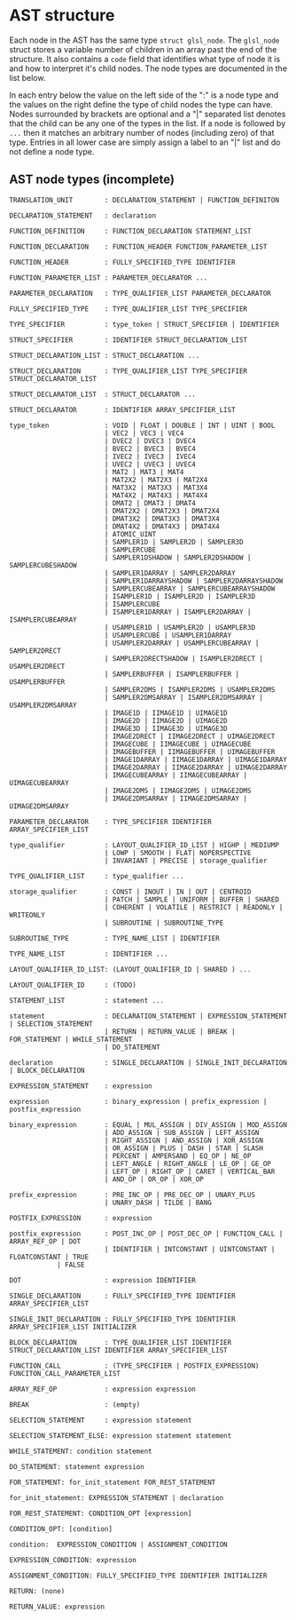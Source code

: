 AST structure
=============

Each node in the AST has the same type `struct glsl_node`. The `glsl_node` struct stores a variable number of children in an array past the end of the structure. It also contains a `code` field that identifies what type of node it is and how to interpret it's child nodes. The node types are documented in the list below.

In each entry below the value on the left side of the ":" is a node type and the values on the right define the type of child nodes the type can have. Nodes surrounded by brackets are optional and a "|" separated list denotes that the child can be any one of the types in the list. If a node is followed by `...` then it matches an arbitrary number of nodes (including zero) of that type. Entries in all lower case are simply assign a label to an "|" list and do not define a node type.

AST node types (incomplete)
--------------
	TRANSLATION_UNIT        : DECLARATION_STATEMENT | FUNCTION_DEFINITON

	DECLARATION_STATEMENT   : declaration

	FUNCTION_DEFINITION     : FUNCTION_DECLARATION STATEMENT_LIST

	FUNCTION_DECLARATION    : FUNCTION_HEADER FUNCTION_PARAMETER_LIST

	FUNCTION_HEADER         : FULLY_SPECIFIED_TYPE IDENTIFIER

	FUNCTION_PARAMETER_LIST : PARAMETER_DECLARATOR ...

	PARAMETER_DECLARATION   : TYPE_QUALIFIER_LIST PARAMETER_DECLARATOR

	FULLY_SPECIFIED_TYPE    : TYPE_QUALIFIER_LIST TYPE_SPECIFIER

	TYPE_SPECIFIER          : type_token | STRUCT_SPECIFIER | IDENTIFIER

	STRUCT_SPECIFIER        : IDENTIFIER STRUCT_DECLARATION_LIST

	STRUCT_DECLARATION_LIST : STRUCT_DECLARATION ...

	STRUCT_DECLARATION      : TYPE_QUALIFIER_LIST TYPE_SPECIFIER STRUCT_DECLARATOR_LIST

	STRUCT_DECLARATOR_LIST  : STRUCT_DECLARATOR ...

	STRUCT_DECLARATOR       : IDENTIFIER ARRAY_SPECIFIER_LIST

	type_token              : VOID | FLOAT | DOUBLE | INT | UINT | BOOL
	                        | VEC2 | VEC3 | VEC4
	                        | DVEC2 | DVEC3 | DVEC4
	                        | BVEC2 | BVEC3 | BVEC4
	                        | IVEC2 | IVEC3 | IVEC4
	                        | UVEC2 | UVEC3 | UVEC4
	                        | MAT2 | MAT3 | MAT4
	                        | MAT2X2 | MAT2X3 | MAT2X4
	                        | MAT3X2 | MAT3X3 | MAT3X4
	                        | MAT4X2 | MAT4X3 | MAT4X4
	                        | DMAT2 | DMAT3 | DMAT4
	                        | DMAT2X2 | DMAT2X3 | DMAT2X4
	                        | DMAT3X2 | DMAT3X3 | DMAT3X4
	                        | DMAT4X2 | DMAT4X3 | DMAT4X4
	                        | ATOMIC_UINT
	                        | SAMPLER1D | SAMPLER2D | SAMPLER3D
	                        | SAMPLERCUBE
	                        | SAMPLER1DSHADOW | SAMPLER2DSHADOW | SAMPLERCUBESHADOW
	                        | SAMPLER1DARRAY | SAMPLER2DARRAY
	                        | SAMPLER1DARRAYSHADOW | SAMPLER2DARRAYSHADOW
	                        | SAMPLERCUBEARRAY | SAMPLERCUBEARRAYSHADOW
	                        | ISAMPLER1D | ISAMPLER2D | ISAMPLER3D
	                        | ISAMPLERCUBE
	                        | ISAMPLER1DARRAY | ISAMPLER2DARRAY | ISAMPLERCUBEARRAY
	                        | USAMPLER1D | USAMPLER2D | USAMPLER3D
	                        | USAMPLERCUBE | USAMPLER1DARRAY
	                        | USAMPLER2DARRAY | USAMPLERCUBEARRAY | SAMPLER2DRECT
	                        | SAMPLER2DRECTSHADOW | ISAMPLER2DRECT | USAMPLER2DRECT
	                        | SAMPLERBUFFER | ISAMPLERBUFFER | USAMPLERBUFFER
	                        | SAMPLER2DMS | ISAMPLER2DMS | USAMPLER2DMS
	                        | SAMPLER2DMSARRAY | ISAMPLER2DMSARRAY | USAMPLER2DMSARRAY
	                        | IMAGE1D | IIMAGE1D | UIMAGE1D
	                        | IMAGE2D | IIMAGE2D | UIMAGE2D
	                        | IMAGE3D | IIMAGE3D | UIMAGE3D
	                        | IMAGE2DRECT | IIMAGE2DRECT | UIMAGE2DRECT
	                        | IMAGECUBE | IIMAGECUBE | UIMAGECUBE
	                        | IMAGEBUFFER | IIMAGEBUFFER | UIMAGEBUFFER
	                        | IMAGE1DARRAY | IIMAGE1DARRAY | UIMAGE1DARRAY
	                        | IMAGE2DARRAY | IIMAGE2DARRAY | UIMAGE2DARRAY
	                        | IMAGECUBEARRAY | IIMAGECUBEARRAY | UIMAGECUBEARRAY
	                        | IMAGE2DMS | IIMAGE2DMS | UIMAGE2DMS
	                        | IMAGE2DMSARRAY | IIMAGE2DMSARRAY | UIMAGE2DMSARRAY

	PARAMETER_DECLARATOR    : TYPE_SPECIFIER IDENTIFIER ARRAY_SPECIFIER_LIST

	type_qualifier          : LAYOUT_QUALIFIER_ID_LIST | HIGHP | MEDIUMP
	                        | LOWP | SMOOTH | FLAT| NOPERSPECTIVE
	                        | INVARIANT | PRECISE | storage_qualifier

	TYPE_QUALIFIER_LIST     : type_qualifier ...

	storage_qualifier       : CONST | INOUT | IN | OUT | CENTROID
	                        | PATCH | SAMPLE | UNIFORM | BUFFER | SHARED
	                        | COHERENT | VOLATILE | RESTRICT | READONLY | WRITEONLY
	                        | SUBROUTINE | SUBROUTINE_TYPE

	SUBROUTINE_TYPE         : TYPE_NAME_LIST | IDENTIFIER

	TYPE_NAME_LIST          : IDENTIFIER ...

	LAYOUT_QUALIFIER_ID_LIST: (LAYOUT_QUALIFIER_ID | SHARED ) ...

	LAYOUT_QUALIFIER_ID     : (TODO)

	STATEMENT_LIST          : statement ...

	statement               : DECLARATION_STATEMENT | EXPRESSION_STATEMENT | SELECTION_STATEMENT
	                        | RETURN | RETURN_VALUE | BREAK | FOR_STATEMENT | WHILE_STATEMENT
	                        | DO_STATEMENT

	declaration             : SINGLE_DECLARATION | SINGLE_INIT_DECLARATION | BLOCK_DECLARATION

	EXPRESSION_STATEMENT	: expression

	expression              : binary_expression | prefix_expression | postfix_expression

	binary_expression       : EQUAL | MUL_ASSIGN | DIV_ASSIGN | MOD_ASSIGN
	                        | ADD_ASSIGN | SUB_ASSIGN | LEFT_ASSIGN
	                        | RIGHT_ASSIGN | AND_ASSIGN | XOR_ASSIGN
	                        | OR_ASSIGN | PLUS | DASH | STAR | SLASH
	                        | PERCENT | AMPERSAND | EQ_OP | NE_OP
	                        | LEFT_ANGLE | RIGHT_ANGLE | LE_OP | GE_OP
	                        | LEFT_OP | RIGHT_OP | CARET | VERTICAL_BAR
	                        | AND_OP | OR_OP | XOR_OP

	prefix_expression       : PRE_INC_OP | PRE_DEC_OP | UNARY_PLUS
	                        | UNARY_DASH | TILDE | BANG

	POSTFIX_EXPRESSION      : expression

	postfix_expression      : POST_INC_OP | POST_DEC_OP | FUNCTION_CALL | ARRAY_REF_OP | DOT
	                        | IDENTIFIER | INTCONSTANT | UINTCONSTANT | FLOATCONSTANT | TRUE
				| FALSE

	DOT                     : expression IDENTIFIER

	SINGLE_DECLARATION      : FULLY_SPECIFIED_TYPE IDENTIFIER ARRAY_SPECIFIER_LIST

	SINGLE_INIT_DECLARATION : FULLY_SPECIFIED_TYPE IDENTIFIER ARRAY_SPECIFIER_LIST INITIALIZER

	BLOCK_DECLARATION       : TYPE_QUALIFIER_LIST IDENTIFIER STRUCT_DECLARATION_LIST IDENTIFIER ARRAY_SPECIFIER_LIST

	FUNCTION_CALL           : (TYPE_SPECIFIER | POSTFIX_EXPRESSION) FUNCITON_CALL_PARAMETER_LIST

	ARRAY_REF_OP            : expression expression

	BREAK                   : (empty)

	SELECTION_STATEMENT     : expression statement

	SELECTION_STATEMENT_ELSE: expression statement statement

	WHILE_STATEMENT: condition statement

	DO_STATEMENT: statement expression

	FOR_STATEMENT: for_init_statement FOR_REST_STATEMENT

	for_init_statement: EXPRESSION_STATEMENT | declaration

	FOR_REST_STATEMENT: CONDITION_OPT [expression]

	CONDITION_OPT: [condition]

	condition:  EXPRESSION_CONDITION | ASSIGNMENT_CONDITION

	EXPRESSION_CONDITION: expression

	ASSIGNMENT_CONDITION: FULLY_SPECIFIED_TYPE IDENTIFIER INITIALIZER

	RETURN: (none)

	RETURN_VALUE: expression
